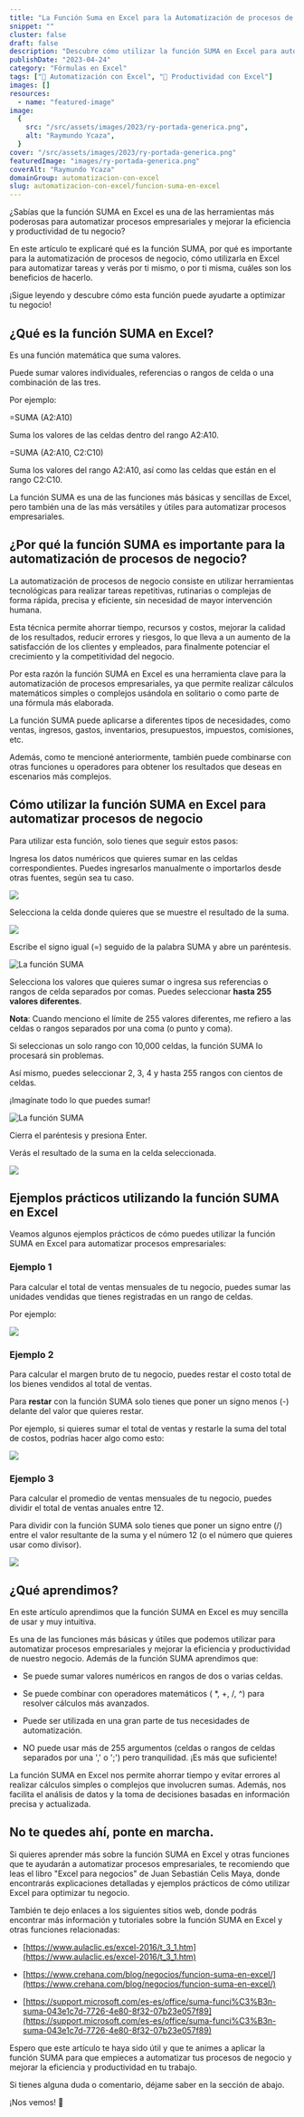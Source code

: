 ```yaml
---
title: "La Función Suma en Excel para la Automatización de procesos de negocio"
snippet: ""
cluster: false
draft: false
description: "Descubre cómo utilizar la función SUMA en Excel para automatizar tus procesos y mejorar la eficiencia y productividad de tu negocio."
publishDate: "2023-04-24"
category: "Fórmulas en Excel"
tags: ["🤖 Automatización con Excel", "🚀 Productividad con Excel"]
images: []
resources:
  - name: "featured-image"
image:
  {
    src: "/src/assets/images/2023/ry-portada-generica.png",
    alt: "Raymundo Ycaza",
  }
cover: "/src/assets/images/2023/ry-portada-generica.png"
featuredImage: "images/ry-portada-generica.png"
coverAlt: "Raymundo Ycaza"
domainGroup: automatizacion-con-excel
slug: automatizacion-con-excel/funcion-suma-en-excel
---
```


¿Sabías que la función SUMA en Excel es una de las herramientas más poderosas para automatizar procesos empresariales y mejorar la eficiencia y productividad de tu negocio?

En este artículo te explicaré qué es la función SUMA, por qué es importante para la automatización de procesos de negocio, cómo utilizarla en Excel para automatizar tareas y verás por ti mismo, o por ti misma, cuáles son los beneficios de hacerlo.

¡Sigue leyendo y descubre cómo esta función puede ayudarte a optimizar tu negocio!

## ¿Qué es la función SUMA en Excel?

Es una función matemática que suma valores.

Puede sumar valores individuales, referencias o rangos de celda o una combinación de las tres.

Por ejemplo:

\=SUMA (A2:A10)

Suma los valores de las celdas dentro del rango A2:A10.

\=SUMA (A2:A10, C2:C10)

Suma los valores del rango A2:A10, así como las celdas que están en el rango C2:C10.

La función SUMA es una de las funciones más básicas y sencillas de Excel, pero también una de las más versátiles y útiles para automatizar procesos empresariales.

## ¿Por qué la función SUMA es importante para la automatización de procesos de negocio?

La automatización de procesos de negocio consiste en utilizar herramientas tecnológicas para realizar tareas repetitivas, rutinarias o complejas de forma rápida, precisa y eficiente, sin necesidad de mayor intervención humana.

Esta técnica permite ahorrar tiempo, recursos y costos, mejorar la calidad de los resultados, reducir errores y riesgos, lo que lleva a un aumento de la satisfacción de los clientes y empleados, para finalmente potenciar el crecimiento y la competitividad del negocio.

Por esta razón la función SUMA en Excel es una herramienta clave para la automatización de procesos empresariales, ya que permite realizar cálculos matemáticos simples o complejos usándola en solitario o como parte de una fórmula más elaborada.

La función SUMA puede aplicarse a diferentes tipos de necesidades, como ventas, ingresos, gastos, inventarios, presupuestos, impuestos, comisiones, etc.

Además, como te mencioné anteriormente, también puede combinarse con otras funciones u operadores para obtener los resultados que deseas en escenarios más complejos.

## Cómo utilizar la función SUMA en Excel para automatizar procesos de negocio

Para utilizar esta función, solo tienes que seguir estos pasos:

Ingresa los datos numéricos que quieres sumar en las celdas correspondientes. Puedes ingresarlos manualmente o importarlos desde otras fuentes, según sea tu caso.

![](/src/assets/images/2023/image-34.png)

Selecciona la celda donde quieres que se muestre el resultado de la suma.

![](/src/assets/images/2023/image-35.png)

Escribe el signo igual (=) seguido de la palabra SUMA y abre un paréntesis.

![La función SUMA](/src/assets/images/2023/image-36.png)

Selecciona los valores que quieres sumar o ingresa sus referencias o rangos de celda separados por comas. Puedes seleccionar **hasta 255 valores diferentes**.

**Nota**: Cuando menciono el límite de 255 valores diferentes, me refiero a las celdas o rangos separados por una coma (o punto y coma).

Si seleccionas un solo rango con 10,000 celdas, la función SUMA lo procesará sin problemas.

Así mismo, puedes seleccionar 2, 3, 4 y hasta 255 rangos con cientos de celdas.

¡Imagínate todo lo que puedes sumar!

![La función SUMA](/src/assets/images/2023/image-37.png)

Cierra el paréntesis y presiona Enter.

Verás el resultado de la suma en la celda seleccionada.

![](/src/assets/images/2023/image-38.png)

## Ejemplos prácticos utilizando la función SUMA en Excel

Veamos algunos ejemplos prácticos de cómo puedes utilizar la función SUMA en Excel para automatizar procesos empresariales:

### Ejemplo 1

Para calcular el total de ventas mensuales de tu negocio, puedes sumar las unidades vendidas que tienes registradas en un rango de celdas.

Por ejemplo:

![](/src/assets/images/2023/image-39.png)

### Ejemplo 2

Para calcular el margen bruto de tu negocio, puedes restar el costo total de los bienes vendidos al total de ventas.

Para **restar** con la función SUMA solo tienes que poner un signo menos (-) delante del valor que quieres restar.

Por ejemplo, si quieres sumar el total de ventas y restarle la suma del total de costos, podrías hacer algo como esto:

![](/src/assets/images/2023/image-40.png)

### Ejemplo 3

Para calcular el promedio de ventas mensuales de tu negocio, puedes dividir el total de ventas anuales entre 12.

Para dividir con la función SUMA solo tienes que poner un signo entre (/) entre el valor resultante de la suma y el número 12 (o el número que quieres usar como divisor).

![](/src/assets/images/2023/image-41.png)

## ¿Qué aprendimos?

En este artículo aprendimos que la función SUMA en Excel es muy sencilla de usar y muy intuitiva.

Es una de las funciones más básicas y útiles que podemos utilizar para automatizar procesos empresariales y mejorar la eficiencia y productividad de nuestro negocio. Además de la función SUMA aprendimos que:

- Se puede sumar valores numéricos en rangos de dos o varias celdas.

- Se puede combinar con operadores matemáticos ( \*, +, /, ^) para resolver cálculos más avanzados.

- Puede ser utilizada en una gran parte de tus necesidades de automatización.

- NO puede usar más de 255 argumentos (celdas o rangos de celdas separados por una ',' o ';') pero tranquilidad. ¡Es más que suficiente!

La función SUMA en Excel nos permite ahorrar tiempo y evitar errores al realizar cálculos simples o complejos que involucren sumas. Además, nos facilita el análisis de datos y la toma de decisiones basadas en información precisa y actualizada.

## No te quedes ahí, ponte en marcha.

Si quieres aprender más sobre la función SUMA en Excel y otras funciones que te ayudarán a automatizar procesos empresariales, te recomiendo que leas el libro "Excel para negocios" de Juan Sebastián Celis Maya, donde encontrarás explicaciones detalladas y ejemplos prácticos de cómo utilizar Excel para optimizar tu negocio.

También te dejo enlaces a los siguientes sitios web, donde podrás encontrar más información y tutoriales sobre la función SUMA en Excel y otras funciones relacionadas:

- [https://www.aulaclic.es/excel-2016/t_3_1.htm](https://www.aulaclic.es/excel-2016/t_3_1.htm)

- [https://www.crehana.com/blog/negocios/funcion-suma-en-excel/](https://www.crehana.com/blog/negocios/funcion-suma-en-excel/)

- [https://support.microsoft.com/es-es/office/suma-funci%C3%B3n-suma-043e1c7d-7726-4e80-8f32-07b23e057f89](https://support.microsoft.com/es-es/office/suma-funci%C3%B3n-suma-043e1c7d-7726-4e80-8f32-07b23e057f89)

Espero que este artículo te haya sido útil y que te animes a aplicar la función SUMA para que empieces a automatizar tus procesos de negocio y mejorar la eficiencia y productividad en tu trabajo.

Si tienes alguna duda o comentario, déjame saber en la sección de abajo.

¡Nos vemos! 🐌

